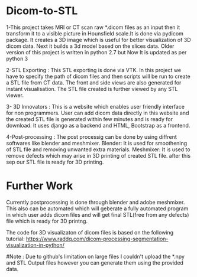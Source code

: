 # Dicom-to-STL
1-This project takes MRI or CT scan raw *.dicom files as an input then it transform it to a visible picture in Hounsfield scale.It is done via pydicom package. It creates a 3D image which is useful for better visualization of 3D dicom data. Next it builds a 3d model based on the slices data. Older version of this project is written in python 2.7 but Now It is updated as per python 3 

2-STL Exporting : This STL exporting is done via VTK. In this project we have to specify the path of dicom files and then scripts will be run to create a STL file from CT data. The front and side views are also generated for instant visualisation. The STL file created is further viewed by any STL viewer.

3- 3D Innovators : This is a website which enables user friendly interface for non programmers.  User can add dicom data directly in this website and the created STL file is generated within few minutes and is ready for download. It uses django as a backend and HTML, Bootstrap as a frontend.

4-Post-processing : The post processig can be done by using diffrent softwares like blender and meshmixer. 
Blender: It is used for smoothening of STL file and removing unwanted extra materials.
Meshmixer: It is used to remove defects which may arise in 3D printing of created STL file. after this sep our STL file is ready for 3D printing.

# Further Work
Currently postprocessing is done through blender and adobe meshmixer. This also can be automated which will geberate a fully automated program in which user adds dicom files and will get final STL(free from any defects) file which is ready for 3D printng.

The code for 3D visualizaton of dicom files is based on the following tutorial:
https://www.raddq.com/dicom-processing-segmentation-visualization-in-python/

#Note :
Due to github's limitation on large files I couldn't upload the *.npy and STL Output files however you can generate them using the provided data.

